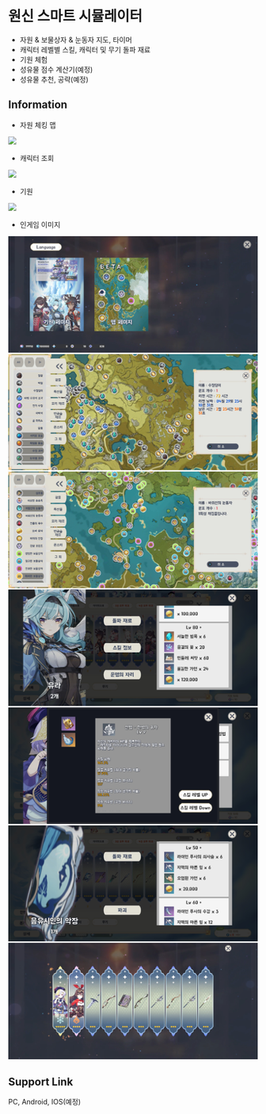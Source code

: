 # 원신 스마트 시뮬레이터

  - 자원 & 보물상자 & 눈동자 지도, 타이머
  - 캐릭터 레벨별 스킬, 캐릭터 및 무기 돌파 재료 
  - 기원 체험
  - 성유물 점수 계산기(예정)
  - 성유물 추천, 공략(예정)

## Information

- 자원 체킹 맵

<img src="img/map_page.gif">

- 캐릭터 조회

<img src="img/skill_page.gif">

- 기원

<img src="img/ganyu_pickup.gif">

- 인게임 이미지

<img src="img/simulator1.jpg">
<img src="img/simulator2.jpg">
<img src="img/simulator3.jpg">
<img src="img/simulator4.jpg">
<img src="img/simulator5.jpg">
<img src="img/simulator6.jpg">
<img src="img/simulator7.jpg">

## Support Link
PC, Android, IOS(예정)
